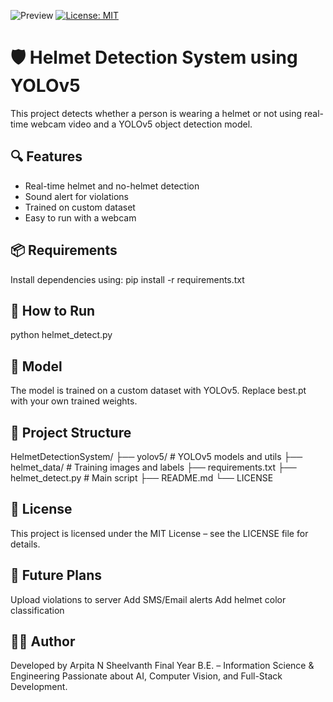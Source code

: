![Preview](https://img.shields.io/badge/YOLOv5-Helmet%20Detection-blue)
[![License: MIT](https://img.shields.io/badge/License-MIT-yellow.svg)](LICENSE)


# 🛡️ Helmet Detection System using YOLOv5

This project detects whether a person is wearing a helmet or not using real-time webcam video and a YOLOv5 object detection model.

## 🔍 Features

- Real-time helmet and no-helmet detection
- Sound alert for violations
- Trained on custom dataset
- Easy to run with a webcam

## 📦 Requirements

Install dependencies using:
pip install -r requirements.txt


## 🚀 How to Run
python helmet_detect.py

## 🧠 Model
The model is trained on a custom dataset with YOLOv5. Replace best.pt with your own trained weights.

## 📂 Project Structure

HelmetDetectionSystem/
├── yolov5/               # YOLOv5 models and utils
├── helmet_data/          # Training images and labels
├── requirements.txt
├── helmet_detect.py      # Main script
├── README.md
└── LICENSE

## 📜 License
This project is licensed under the MIT License – see the LICENSE file for details.


## 🌟 Future Plans
Upload violations to server
Add SMS/Email alerts
Add helmet color classification

## 👩‍💻 Author
Developed by Arpita N Sheelvanth
Final Year B.E. – Information Science & Engineering
Passionate about AI, Computer Vision, and Full-Stack Development.
